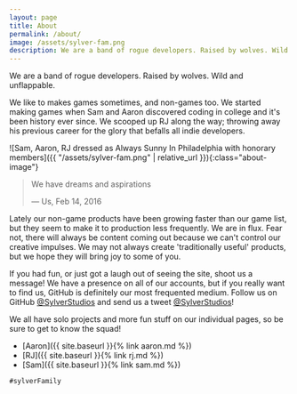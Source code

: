 ```yaml
---
layout: page
title: About
permalink: /about/
image: /assets/sylver-fam.png
description: We are a band of rogue developers. Raised by wolves. Wild and unflappable.
---
```


We are a band of rogue developers. Raised by wolves. Wild and unflappable.


We like to makes games sometimes, and non-games too. We started making games when Sam and Aaron discovered coding in college and it's been history ever since. We scooped up RJ along the way; throwing away his previous career for the glory that befalls all indie developers.



<div class="image-with-quote" markdown="1">
  ![Sam, Aaron, RJ dressed as Always Sunny In Philadelphia with honorary members]({{ "/assets/sylver-fam.png" | relative_url }}){:class="about-image"}


  > We have dreams and aspirations
  >
  > — Us,  Feb 14,  2016
</div>



Lately our non-game products have been growing faster than our game list, but they seem to make it to production less frequently. We are in flux. Fear not, there will always be content coming out because we can't control our creative impulses. We may not always create 'traditionally useful' products, but we hope they will bring joy to some of you.

If you had fun, or just got a laugh out of seeing the site, shoot us a message! We have a presence on all of our accounts, but if you really want to find us, GitHub is definitely our most frequented medium. Follow us on GitHub [@SylverStudios](https://github.com/SylverStudios) and send us a tweet [@SylverStudios](https://twitter.com/SylverStudios)!

We all have solo projects and more fun stuff on our individual pages, so be sure to get to know the squad!

* [Aaron]({{ site.baseurl }}{% link aaron.md %})
* [RJ]({{ site.baseurl }}{% link rj.md %})
* [Sam]({{ site.baseurl }}{% link sam.md %})

`#sylverFamily`
